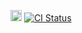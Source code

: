 
<p align="center">
  <a href="https://www.npmjs.com/package/@nestjs-ex/zeebe"><img alt="NPM Status" src="https://badge.fury.io/js/@nestjs-ex%2Fzeebe.svg" height="18"></a>
  <a href="https://github.com/nestjs-ex/zeebe/actions/workflows/development.yml"><img alt="CI Status" src="https://github.com/nestjs-ex/zeebe/actions/workflows/development.yml/badge.svg"></a>
</p>
